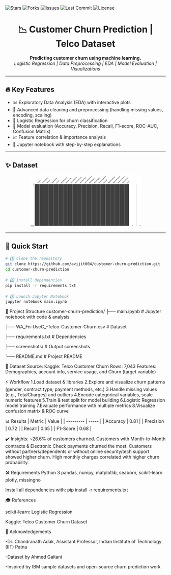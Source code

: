 <!-- PROJECT SHIELD BADGES -->
![Stars](https://img.shields.io/github/stars/avijit004/customer-churn-prediction?style=social)
![Forks](https://img.shields.io/github/forks/avijit004/customer-churn-prediction?style=social)
![Issues](https://img.shields.io/github/issues/avijit004/customer-churn-prediction)
![Last Commit](https://img.shields.io/github/last-commit/avijit004/customer-churn-prediction)
![License](https://img.shields.io/github/license/avijit004/customer-churn-prediction)

<!-- PROJECT TITLE -->
<h1 align="center">📉 Customer Churn Prediction | Telco Dataset</h1>

<p align="center">
  <b>Predicting customer churn using machine learning.</b><br>
  <i>Logistic Regression | Data Preprocessing | EDA | Model Evaluation | Visualizations</i>
</p>

---

## 🔥 Key Features

- 📊 Exploratory Data Analysis (EDA) with interactive plots  
- 🧹 Advanced data cleaning and preprocessing (handling missing values, encoding, scaling)  
- 🤖 Logistic Regression for churn classification  
- 🎯 Model evaluation (Accuracy, Precision, Recall, F1-score, ROC-AUC, Confusion Matrix)  
- 📈 Feature correlation & importance analysis  
- 📂 Jupyter notebook with step-by-step explanations  

---

## ✨ Dataset

<p align="center">
  <img alt="Dataset Preview" src="Screenshots/matrix.png" width="350">
</p>

---
## 🚀 Quick Start

```bash
# 1️⃣ Clone the repository
git clone https://github.com/avijit004/customer-churn-prediction.git
cd customer-churn-prediction

# 2️⃣ Install dependencies
pip install -r requirements.txt

# 3️⃣ Launch Jupyter Notebook
jupyter notebook main.ipynb
```


🧰 Project Structure
customer-churn-prediction/
├── main.ipynb                 # Jupyter notebook with code & analysis

├── WA_Fn-UseC_-Telco-Customer-Churn.csv   # Dataset

├── requirements.txt            # Dependencies

├── screenshots/                # Output screenshots

└── README.md                   # Project README



📇 Dataset
Source: Kaggle: Telco Customer Churn
Rows: 7,043
Features: Demographics, account info, service usage, and Churn (target variable)



⚡ Workflow
1.Load dataset & libraries
2.Explore and visualize churn patterns (gender, contract type, payment methods, etc.)
3.Handle missing values (e.g., TotalCharges) and outliers
4.Encode categorical variables, scale numeric features
5.Train & test split for model building
6.Logistic Regression model training
7.Evaluate performance with multiple metrics
8.Visualize confusion matrix & ROC curve



📊 Results
| Metric    | Value |
| --------- | ----- |
| Accuracy  | 0.81  |
| Precision | 0.72  |
| Recall    | 0.65  |
| F1-Score  | 0.68  |



✔️ Insights:
~26.6% of customers churned.
Customers with Month-to-Month contracts & Electronic Check payments churned the most.
Customers without partners/dependents or without online security/tech support showed higher churn.
High monthly charges correlated with higher churn probability.

🛠️ Requirements
Python 3
pandas, numpy, matplotlib, seaborn, scikit-learn
plotly, missingno

Install all dependencies with:
pip install -r requirements.txt


🎓 References

scikit-learn: Logistic Regression

Kaggle: Telco Customer Churn Dataset

🙏 Acknowledgements

-Dr. Chandranath Adak, Assistant Professor, Indian Institute of Technology (IIT) Patna

-Dataset by Ahmed Gaitani

-Inspired by IBM sample datasets and open-source churn prediction work
